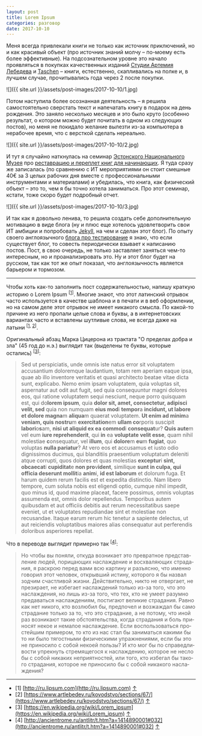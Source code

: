```yaml
---
layout: post
title: Lorem Ipsum
categories: разговор
date: 2017-10-10
---
```


Меня всегда привлекали книги не только как источник приключений, но и как красивый объект (про источник знаний молчу – по-моему есть более эффективные). На подсознательном уровне это начало проявляться в покупках качественных изданий [Студии Артемия Лебедева](https://www.artlebedev.ru) и [Taschen](https://www.taschen.com) – книги, естественно, скапливались на полке и, в лучшем случае, прочитывались года через 2 после покупки.

![]({{ site.url }}/assets/post-images/2017-10-10/1.jpg)

Потом наступила более осознанная деятельность – я решила самостоятельно сверстать текст и напечатать книгу в подарок на день рождения. Это заняло несколько месяцев и это было круто (особенно результат, о котором можно будет почитать в одном из следующих постов), но меня не покидало желание вылезти из-за компьютера в нерабочее время, что с версткой сделать нереально.

![]({{ site.url }}/assets/post-images/2017-10-10/2.jpg)

И тут я случайно наткнулась на семинар [Эстонского Национального Музея](http://www.erm.ee) про [реставрацию и переплет книг для начинающих](http://www.erm.ee/et/content/raamatute-köitmine-ja-parandamine). Я туда сразу же записалась (по сравнению с ИТ мероприятиями он стоит смешные 40€ за 3 целых рабочих дня вместе с профессиональными инструментами и материалами) и убедилась, что книга, как физический объект – это то, чем я бы точно хотела заниматься. Про этот семинар, кстати, тоже скоро будет подробный отчет.

![]({{ site.url }}/assets/post-images/2017-10-10/3.jpg)

И так как я довольно ленива, то решила создать себе дополнительную мотивацию в виде блога (ну и плюс еще хотелось удовлетворить свои ИТ амбиции и попробовать [Jekyll](https://jekyllrb.com), на чем и сделан этот блог). По опыту своего англоязычного [блога про тестирование](https://ivanova-irina.blogspot.com.ee) я знаю, что если существует блог, то совесть периодически взывает к написанию постов. Пост, в свою очередь, не только заставляет заняться чем-то интересным, но и проанализировать это. Ну и этот блог будет на русском, так как тот же опыт показал, что англоязычность является барьером и тормозом.

---

Чтобы хоть как-то заполнить пост содержательностью, напишу краткую историю о Lorem Ipsum <a name="textnote-1" id="textnote-1"></a><sup>[[1](#footnote-1)]</sup>. Многие знают, что этот латинский отрывок часто используется в качестве шаблона и в печати и в веб оформлении, но на самом деле этот отрывок не имеет никакого смысла. По какой-то причине из него пропали целые слова и буквы, а в интернетовских вариантах часто и вставлены шутливые слова, не всегда даже на латыни <a name="textnote-2" id="textnote-2"></a><sup>[[1](#footnote-1), [2](#footnote-2)]</sup>.

Оригинальный абзац Марка Цицерона из трактата "О пределах добра и зла" (45 год до н.э.) выглядит так (выделены те буквы, которые остались) <a name="textnote-3" id="textnote-3"></a><sup>[[3](#footnote-3)]</sup>:

> Sed ut perspiciatis, unde omnis iste natus error sit voluptatem accusantium doloremque laudantium, totam rem aperiam eaque ipsa, quae ab illo inventore veritatis et quasi architecto beatae vitae dicta sunt, explicabo. Nemo enim ipsam voluptatem, quia voluptas sit, aspernatur aut odit aut fugit, sed quia consequuntur magni dolores eos, qui ratione voluptatem sequi nesciunt, neque porro quisquam est, qui do**lorem ipsum**, quia **dolor sit, amet, consectetur, adipisci velit, sed** quia non numquam **eius mod**i **tempor**a **incidunt, ut labore et dolore magna**m **aliqua**m quaerat voluptatem. **Ut enim ad minim**a **veniam, quis nostru**m **exercitation**em **ullam co**rporis suscipit **labori**o**s**am, **nisi ut aliquid ex ea commod**i **consequat**ur? **Quis aute**m vel eum **iure reprehenderit**, qui **in** ea **voluptate velit esse**, quam nihil molestiae **c**onsequatur, vel **illum**, qui **dolore**m **eu**m **fugiat**, quo voluptas **nulla pariatur**? At vero eos et accusamus et iusto odio dignissimos ducimus, qui blanditiis praesentium voluptatum deleniti atque corrupti, quos dolores et quas molestias **exceptur**i **sint, obcaecat**i **cupiditat**e **non pro**v**ident**, similique **sunt in culpa, qui officia deserunt mollit**ia **anim**i, **id est laborum** et dolorum fuga. Et harum quidem rerum facilis est et expedita distinctio. Nam libero tempore, cum soluta nobis est eligendi optio, cumque nihil impedit, quo minus id, quod maxime placeat, facere possimus, omnis voluptas assumenda est, omnis dolor repellendus. Temporibus autem quibusdam et aut officiis debitis aut rerum necessitatibus saepe eveniet, ut et voluptates repudiandae sint et molestiae non recusandae. Itaque earum rerum hic tenetur a sapiente delectus, ut aut reiciendis voluptatibus maiores alias consequatur aut perferendis doloribus asperiores repellat.

Что в переводе выглядит примерно так <a name="textnote-4" id="textnote-4"></a><sup>[[4](#4)]</sup>:

> Но чтобы вы поня­ли, откуда воз­ни­ка­ет это пре­врат­ное представ­ле­ние людей, пори­цаю­щих насла­жде­ние и вос­хва­ляющих стра­да­ния, я рас­крою перед вами всю кар­ти­ну и разъ­яс­ню, что имен­но гово­рил этот чело­век, открыв­ший исти­ну, кото­ро­го я бы назвал зод­чим счаст­ли­вой жиз­ни. Дей­ст­ви­тель­но, никто не отвер­га­ет, не пре­зи­ра­ет, не избе­га­ет насла­жде­ний толь­ко из-за того, что это насла­жде­ния, но лишь из-за того, что тех, кто не уме­ет разум­но пред­а­вать­ся насла­жде­ни­ям, пости­га­ют вели­кие стра­да­ния. Рав­но как нет нико­го, кто воз­лю­бил бы, пред­по­чел и воз­жаж­дал бы само стра­да­ние толь­ко за то, что это стра­да­ние, а не пото­му, что иной раз воз­ни­ка­ют такие обсто­я­тель­ства, когда стра­да­ния и боль при­но­сят некое и нема­лое насла­жде­ние. Если вос­поль­зо­вать­ся про­стей­шим при­ме­ром, то кто из нас стал бы зани­мать­ся каки­ми бы то ни было тягост­ны­ми физи­че­ски­ми упраж­не­ни­я­ми, если бы это не при­но­си­ло с собой неко­ей поль­зы? И кто мог бы по спра­вед­ли­во­сти упрек­нуть стре­мя­ще­го­ся к насла­жде­нию, кото­рое не нес­ло бы с собой ника­ких непри­ят­но­стей, или того, кто избе­гал бы тако­го стра­да­ния, кото­рое не при­но­си­ло бы с собой ника­ко­го насла­жде­ния?

---

* <a name="footnote-1" id="footnote-1">[1]</a> [http://ru.lipsum.com](http://ru.lipsum.com) [&uarr;](#textnote-1)
* <a name="footnote-2" id="footnote-2">[2]</a> [https://www.artlebedev.ru/kovodstvo/sections/67/](https://www.artlebedev.ru/kovodstvo/sections/67/) [&uarr;](#textnote-2)
* <a name="footnote-3" id="footnote-3">[3]</a> [https://en.wikipedia.org/wiki/Lorem_ipsum](https://en.wikipedia.org/wiki/Lorem_ipsum) [&uarr;](#textnote-3)
* <a name="footnote-4" id="footnote-4">[4]</a> [http://ancientrome.ru/antlitr/t.htm?a=1414890001#032](http://ancientrome.ru/antlitr/t.htm?a=1414890001#032) [&uarr;](#textnote-4)
